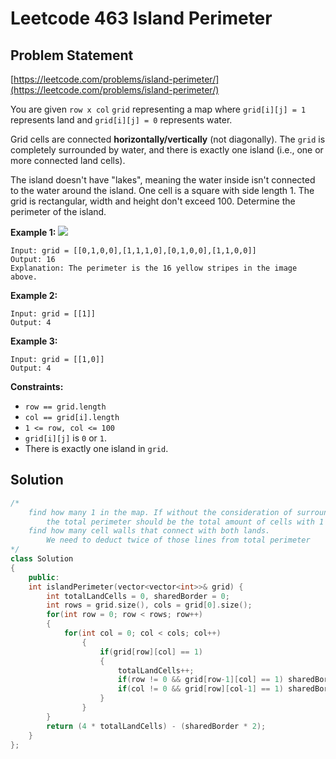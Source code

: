# Leetcode 463 Island Perimeter

## Problem Statement

[https://leetcode.com/problems/island-perimeter/](https://leetcode.com/problems/island-perimeter/)

You are given `row x col` `grid` representing a map where `grid[i][j] = 1` represents land and `grid[i][j] = 0` represents water.

Grid cells are connected **horizontally/vertically** \(not diagonally\). The `grid` is completely surrounded by water, and there is exactly one island \(i.e., one or more connected land cells\).

The island doesn't have "lakes", meaning the water inside isn't connected to the water around the island. One cell is a square with side length 1. The grid is rectangular, width and height don't exceed 100. Determine the perimeter of the island.

**Example 1:** ![](https://assets.leetcode.com/uploads/2018/10/12/island.png)

```text
Input: grid = [[0,1,0,0],[1,1,1,0],[0,1,0,0],[1,1,0,0]]
Output: 16
Explanation: The perimeter is the 16 yellow stripes in the image above.
```

**Example 2:**

```text
Input: grid = [[1]]
Output: 4
```

**Example 3:**

```text
Input: grid = [[1,0]]
Output: 4
```

**Constraints:**

* `row == grid.length`
* `col == grid[i].length`
* `1 <= row, col <= 100`
* `grid[i][j]` is `0` or `1`.
* There is exactly one island in `grid`.

## Solution

```cpp
/*
    find how many 1 in the map. If without the consideration of surrounding cells, 
        the total perimeter should be the total amount of cells with 1 * 4.
    find how many cell walls that connect with both lands. 
        We need to deduct twice of those lines from total perimeter
*/
class Solution
{
    public:
    int islandPerimeter(vector<vector<int>>& grid) {
        int totalLandCells = 0, sharedBorder = 0;
        int rows = grid.size(), cols = grid[0].size();
        for(int row = 0; row < rows; row++)
        {
            for(int col = 0; col < cols; col++)
                {
                    if(grid[row][col] == 1)
                    {
                        totalLandCells++;
                        if(row != 0 && grid[row-1][col] == 1) sharedBorder++;
                        if(col != 0 && grid[row][col-1] == 1) sharedBorder++;
                    }
                }
        }
        return (4 * totalLandCells) - (sharedBorder * 2);
    }
};
```

